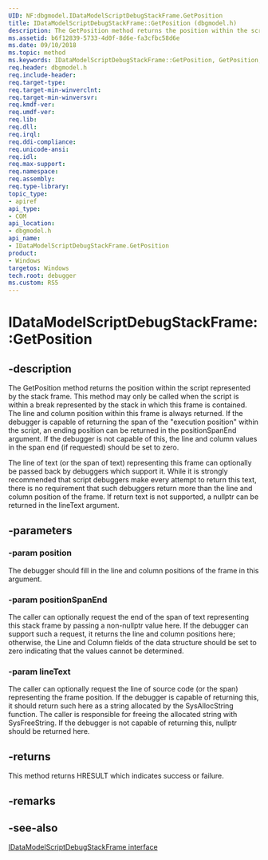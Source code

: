 ```yaml
---
UID: NF:dbgmodel.IDataModelScriptDebugStackFrame.GetPosition
title: IDataModelScriptDebugStackFrame::GetPosition (dbgmodel.h)
description: The GetPosition method returns the position within the script represented by the stack frame. 
ms.assetid: b6f12839-5733-4d0f-8d6e-fa3cfbc58d6e
ms.date: 09/10/2018
ms.topic: method
ms.keywords: IDataModelScriptDebugStackFrame::GetPosition, GetPosition, IDataModelScriptDebugStackFrame.GetPosition, IDataModelScriptDebugStackFrame::GetPosition, IDataModelScriptDebugStackFrame.GetPosition
req.header: dbgmodel.h
req.include-header:
req.target-type:
req.target-min-winverclnt:
req.target-min-winversvr:
req.kmdf-ver:
req.umdf-ver:
req.lib:
req.dll:
req.irql: 
req.ddi-compliance:
req.unicode-ansi:
req.idl:
req.max-support:
req.namespace:
req.assembly:
req.type-library: 
topic_type: 
- apiref
api_type: 
- COM
api_location: 
- dbgmodel.h
api_name: 
- IDataModelScriptDebugStackFrame.GetPosition
product:
- Windows
targetos: Windows
tech.root: debugger
ms.custom: RS5
---
```


# IDataModelScriptDebugStackFrame::GetPosition


## -description

The GetPosition method returns the position within the script represented by the stack frame. This method may only be called when the script is within a break represented by the stack in which this frame is contained. The line and column position within this frame is always returned. If the debugger is capable of returning the span of the "execution position" within the script, an ending position can be returned in the positionSpanEnd argument. If the debugger is not capable of this, the line and column values in the span end (if requested) should be set to zero. 

The line of text (or the span of text) representing this frame can optionally be passed back by debuggers which support it. While it is strongly recommended that script debuggers make every attempt to return this text, there is no requirement that such debuggers return more than the line and column position of the frame. If return text is not supported, a nullptr can be returned in the lineText argument. 


## -parameters

### -param position
The debugger should fill in the line and column positions of the frame in this argument.

### -param positionSpanEnd
The caller can optionally request the end of the span of text representing this stack frame by passing a non-nullptr value here. If the debugger can support such a request, it returns the line and column positions here; otherwise, the Line and Column fields of the data structure should be set to zero indicating that the values cannot be determined.

### -param lineText
The caller can optionally request the line of source code (or the span) representing the frame position. If the debugger is capable of returning this, it should return such here as a string allocated by the SysAllocString function. The caller is responsible for freeing the allocated string with SysFreeString. If the debugger is not capable of returning this, nullptr should be returned here.


## -returns
This method returns HRESULT which indicates success or failure.
## -remarks

## -see-also

[IDataModelScriptDebugStackFrame interface](nn-dbgmodel-idatamodelscriptdebugstackframe.md)
